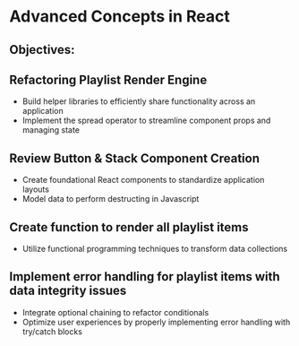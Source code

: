 # Advanced Concepts in React

## Objectives:

## Refactoring Playlist Render Engine

- Build helper libraries to efficiently share functionality across an application
- Implement the spread operator to streamline component props and managing state

## Review Button & Stack Component Creation

- Create foundational React components to standardize application layouts
- Model data to perform destructing in Javascript

## Create function to render all playlist items

- Utilize functional programming techniques to transform data collections

## Implement error handling for playlist items with data integrity issues

- Integrate optional chaining to refactor conditionals
- Optimize user experiences by properly implementing error handling with try/catch blocks
